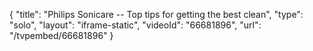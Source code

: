 {
    "title": "Philips Sonicare -- Top tips for getting the best clean",
    "type": "solo",
    "layout": "iframe-static",
    "videoId": "66681896",
    "url": "\/tvpembed\/66681896"
}